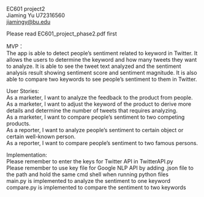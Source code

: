EC601 project2  
Jiaming Yu U72316560  
jiamingy@bu.edu

Please read EC601_project_phase2.pdf first

MVP：  
The app is able to detect people’s sentiment related to keyword in Twitter. It allows the users to determine the keyword and how many tweets they want to analyze. It is able to see the tweet text analyzed and the sentiment analysis result showing sentiment score and sentiment magnitude. It is also able to compare two keywords to see people’s sentiment to them in Twitter.

User Stories:  
As a marketer, I want to analyze the feedback to the product from people.  
As a marketer, I want to adjust the keyword of the product to derive more details and determine the number of tweets that requires analyzing.  
As a marketer, I want to compare people’s sentiment to two competing products.  
As a reporter, I want to analyze people’s sentiment to certain object or certain well-known person.  
As a reporter, I want to compare people’s sentiment to two famous persons.  

Implementation:  
Please remember to enter the keys for Twitter API in TwitterAPI.py    
Please remember to use key file for Google NLP API by adding .json file to the path and hold the same cmd shell when running python files    
main.py is implemented to analyze the sentiment to one keyword  
compare.py is implemented to compare the sentiment to two keywords  
